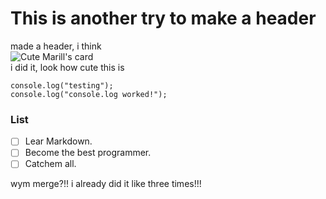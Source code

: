 # This is another try to make a header

made a header, i think <br>
![Cute Marill's card](https://i.pinimg.com/736x/96/29/36/96293637efbc7e927475fdfd81fecd51.jpg) <br>
i did it, look how cute this is<br>
```javascrip
console.log("testing");
console.log("console.log worked!");
```
### List 

- [ ] Lear Markdown.
- [ ] Become the best programmer.
- [ ] Catchem all.

wym merge?!! i already did it like three times!!!
